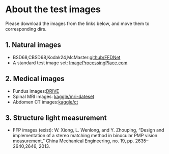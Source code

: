 # About the test images
Please download the images from the links below, and move them to corresponding dirs.
## 1. Natural images
- BSD68,CBSD68,Kodak24,McMaster:[github/FFDNet](https://github.com/cszn/FFDNet/tree/master/testsets) 
- A standard test image set: [ImageProcessingPlace.com](http://www.imageprocessingplace.com/downloads_V3/root_downloads/image_databases/standard_test_images.zip)

## 2. Medical images
- Fundus images:[DRIVE](https://www.isi.uu.nl/Research/Databases/DRIVE/)
- Spinal MRI images: [kaggle/mri-dateset](https://www.kaggle.com/dutianze/mri-dataset)
- Abdomen CT images:[kaggle/ct](https://www.kaggle.com/kmader/ct-scans-before-and-after)


## 3. Structure light measurement 
- FFP images (exist): W. Xiong, L. Wenlong, and Y. Zhouping, “Design and implementation of a stereo matching method in binocular PMP vision measurement,”
China Mechanical Engineering, no. 19, pp. 2635–2640,2646, 2013.

